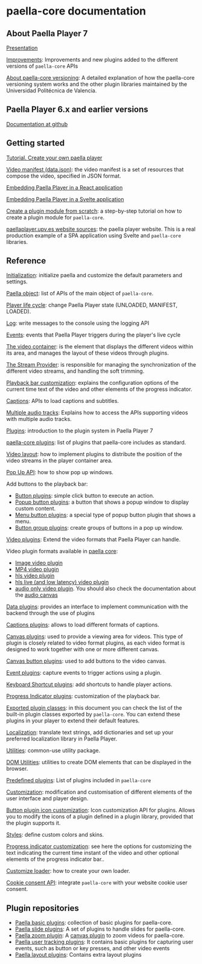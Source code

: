 # paella-core documentation

## About Paella Player 7

[Presentation](paella_player_7_presentation.md)

[Improvements](improvements.md): Improvements and new plugins added to the different versions of `paella-core` APIs

[About paella-core versioning](versioning.md): A detailed explanation of how the paella-core versioning system works and the other plugin libraries maintained by the Universidad Politécnica de Valencia.

## Paella Player 6.x and earlier versions

[Documentation at github](https://github.com/polimediaupv/paella/tree/develop/doc)

## Getting started

[Tutorial. Create your own paella player](tutorial.md)

[Video manifest (data.json)](video_manifest.md): the video manifest is a set of resources that compose the video, specified in JSON format.

[Embedding Paella Player in a React application](paella_react.md)

[Embedding Paella Player in a Svelte application](paella_svelte.md)

[Create a plugin module from scratch](plugin_module_tutorial.md): a step-by-step tutorial on how to create a plugin module for `paella-core`.

[paellaplayer.upv.es website sources](https://github.com/polimediaupv/paellaplayer.upv.es/tree/paella-7-site): the paella player website. This is a real production example of a SPA application using Svelte and `paella-core` libraries.


## Reference

[Initialization](initialization.md): initialize paella and customize the default parameters and settings.

[Paella object](paella_object.md): list of APIs of the main object of `paella-core`.

[Player life cycle](life_cycle.md): change Paella Player state (UNLOADED, MANIFEST, LOADED).

[Log](log.md): write messages to the console using the logging API

[Events](events.md): events that Paella Player triggers during the player's live cycle

[The video container](video_container.md): is the element that displays the different videos within its area, and manages the layout of these videos through plugins.

[The Stream Provider](stream_provider.md): is responsible for managing the synchronization of the different video streams, and handling the soft trimming.

[Playback bar customization](progress_indicator_customization.md): explains the configuration options of the current time text of the video and other elements of the progress indicator.

[Captions](captions.md): APIs to load captions and subtitles.

[Multiple audio tracks](multiaudio.md): Explains how to access the APIs supporting videos with multiple audio tracks.

[Plugins](plugins.md): introduction to the plugin system in Paella Player 7

[paella-core plugins](paella_core_plugins.md): list of plugins that paella-core includes as standard.

[Video layout](video_layout.md): how to implement plugins to distribute the position of the video streams in the player container area.

[Pop Up API](pop_up_api.md): how to show pop up windows.

Add buttons to the playback bar:

- [Button plugins](button_plugin.md): simple click button to execute an action.
- [Popup button plugins](popup_button_plugin.md): a button that shows a popup window to display custom content.
- [Menu button plugins](menu_button_plugin.md): a special type of popup button plugin that shows a menu.
- [Button group plugins](button_group_plugin.md): create groups of buttons in a pop up window.

[Video plugins](video_plugin.md): Extend the video formats that Paella Player can handle.

Video plugin formats available in [paella core](https://github.com/polimediaupv/paella-core):

- [Image video plugin](image_video_plugin.md)
- [MP4 video plugin](mp4_video_plugin.md)
- [hls video plugin](hls_video_plugin.md)
- [hls live (and low latency) video plugin](hls_live_video_plugin.md)
- [audio only video plugin](audio_video_plugin.md). You should also check the documentation about the [audio canvas](audio_canvas_plugin.md)

[Data plugins](data_plugins.md): provides an interface to implement communication with the backend through the use of plugins

[Captions plugins](captions_plugins.md): allows to load different formats of captions.

[Canvas plugins](canvas_plugin.md): used to provide a viewing area for videos. This type of plugin is closely related to video format plugins, as each video format is designed to work together with one or more different canvas.

[Canvas button plugins](canvas_button_plugin.md): used to add buttons to the video canvas.

[Event plugins](event_log_plugins.md): capture events to trigger actions using a plugin.

[Keyboard Shortcut plugins](key_shortucts.md): add shortcuts to handle player actions.

[Progress Indicator plugins](progress_indicator_plugin.md): customization of the playback bar.

[Exported plugin classes](exported_plugins.md): in this document you can check the list of the built-in plugin classes exported by `paella-core`. You can extend these plugins in your player to extend their default features.

[Localization](localization.md): translate text strings, add dictionaries and set up your preferred localization library in Paella Player.

[Utilities](utils.md): common-use utility package.

[DOM Utilities](dom_utilities.md): utilities to create DOM elements that can be displayed in the browser.

[Predefined plugins](predefined_plugins.md): List of plugins included in `paella-core`

[Customization](customization.md): modification and customisation of different elements of the user interface and player design.

[Button plugin icon customization](plugin_icon_customization.md): Icon customization API for plugins. Allows you to modify the icons of a plugin defined in a plugin library, provided that the plugin supports it.

[Styles](styles.md): define custom colors and skins.

[Progress indicator customization](progress_indicator_customization.md): see here the options for customizing the text indicating the current time instant of the video and other optional elements of the progress indicator bar..

[Customize loader](loader.md): how to create your own loader.

[Cookie consent API](cookie_consent.md): integrate `paella-core` with your website cookie user consent.

## Plugin repositories

- [Paella basic plugins](https://github.com/polimediaupv/paella-basic-plugins): collection of basic plugins for paella-core.
- [Paella slide plugins](https://github.com/polimediaupv/paella-slide-plugins): A set of plugins to handle slides for paella-core.
- [Paella zoom plugin](https://github.com/polimediaupv/paella-zoom-plugin): A [canvas plugin](canvas_plugin.md) to zoom videos for paella-core.
- [Paella user tracking plugins](https://github.com/polimediaupv/paella-user-tracking): It contains basic plugins for capturing user events, such as button or key presses, and other video events
- [Paella layout plugins](https://github.com/polimediaupv/paella-layout-plugins): Contains extra layout plugins
